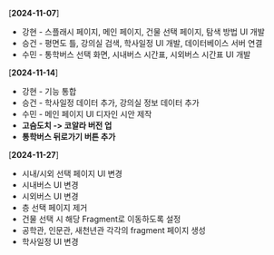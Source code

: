 [**2024-11-07**] <br/>
+ 강현 - 스플래시 페이지, 메인 페이지, 건물 선택 페이지, 탐색 방법 UI 개발<br/>
+ 승건 - 평면도 틀, 강의실 검색, 학사일정 UI 개발, 데이터베이스 서버 연결<br/>
+ 수민 - 통학버스 선택 화면, 시내버스 시간표, 시외버스 시간표 UI 개발<br/>

[**2024-11-14**] <br/>
+ 강현 - 기능 통합<br/>
+ 승건 - 학사일정 데이터 추가, 강의실 정보 데이터 추가<br/>
+ 수민 - 메인 페이지 UI 디자인 시안 제작<br/>
+ **고슴도치 -> 코알라 버전 업**<br/>
+ **통학버스 뒤로가기 버튼 추가**<br/>

[**2024-11-27**] <br/>
+ 시내/시외 선택 페이지 UI 변경
+ 시내버스 UI 변경
+ 시외버스 UI 변경
+ 층 선택 페이지 제거
+ 건물 선택 시 해당 Fragment로 이동하도록 설정
+ 공학관, 인문관, 새천년관 각각의 fragment 페이지 생성
+ 학사일정 UI 변경


